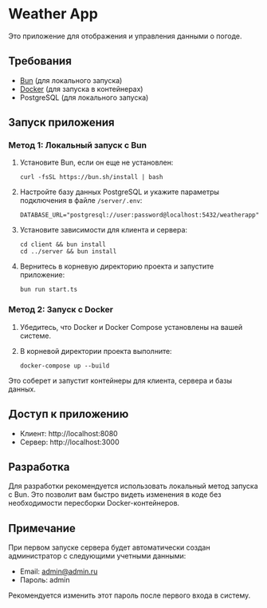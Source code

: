 # Weather App

Это приложение для отображения и управления данными о погоде.

## Требования

- [Bun](https://bun.sh/) (для локального запуска)
- [Docker](https://www.docker.com/) (для запуска в контейнерах)
- PostgreSQL (для локального запуска)

## Запуск приложения

### Метод 1: Локальный запуск с Bun

1. Установите Bun, если он еще не установлен:

   ```
   curl -fsSL https://bun.sh/install | bash
   ```

2. Настройте базу данных PostgreSQL и укажите параметры подключения в файле `/server/.env`:

   ```
   DATABASE_URL="postgresql://user:password@localhost:5432/weatherapp"
   ```

3. Установите зависимости для клиента и сервера:

   ```
   cd client && bun install
   cd ../server && bun install
   ```

4. Вернитесь в корневую директорию проекта и запустите приложение:
   ```
   bun run start.ts
   ```

### Метод 2: Запуск с Docker

1. Убедитесь, что Docker и Docker Compose установлены на вашей системе.

2. В корневой директории проекта выполните:
   ```
   docker-compose up --build
   ```

Это соберет и запустит контейнеры для клиента, сервера и базы данных.

## Доступ к приложению

- Клиент: http://localhost:8080
- Сервер: http://localhost:3000

## Разработка

Для разработки рекомендуется использовать локальный метод запуска с Bun. Это позволит вам быстро видеть изменения в коде без необходимости пересборки Docker-контейнеров.

## Примечание

При первом запуске сервера будет автоматически создан администратор с следующими учетными данными:

- Email: admin@admin.ru
- Пароль: admin

Рекомендуется изменить этот пароль после первого входа в систему.
